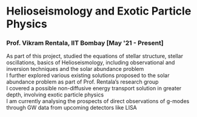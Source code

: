 # Helioseismology and Exotic Particle Physics 
### Prof. Vikram Rentala, IIT Bombay [May '21 - Present]
As part of this project, studied the equations of stellar structure, stellar oscillations, basics of Helioseismology, including observational and inversion techniques and the solar abundance problem\
I further explored various existing solutions proposed to the solar abundance problem as part of Prof. Rentala’s research group\
I covered a possible non-diffusive energy transport solution in greater depth, involving exotic particle physics\
I am currently analysing the prospects of direct observations of g-modes through GW data from upcoming detectors like LISA
